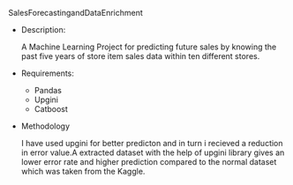 SalesForecastingandDataEnrichment

* Description:
  <p>A Machine Learning Project for predicting future sales by knowing the past five years of store item sales data within ten different stores.</p>
  
* Requirements: 
    
    * Pandas
    * Upgini
    * Catboost
    
 * Methodology
   <p>I have used upgini for better predicton and in turn i recieved a reduction in error value.A extracted dataset with the help of upgini library gives an lower error rate and higher prediction compared to the normal dataset which was taken from the Kaggle.</p>
    
